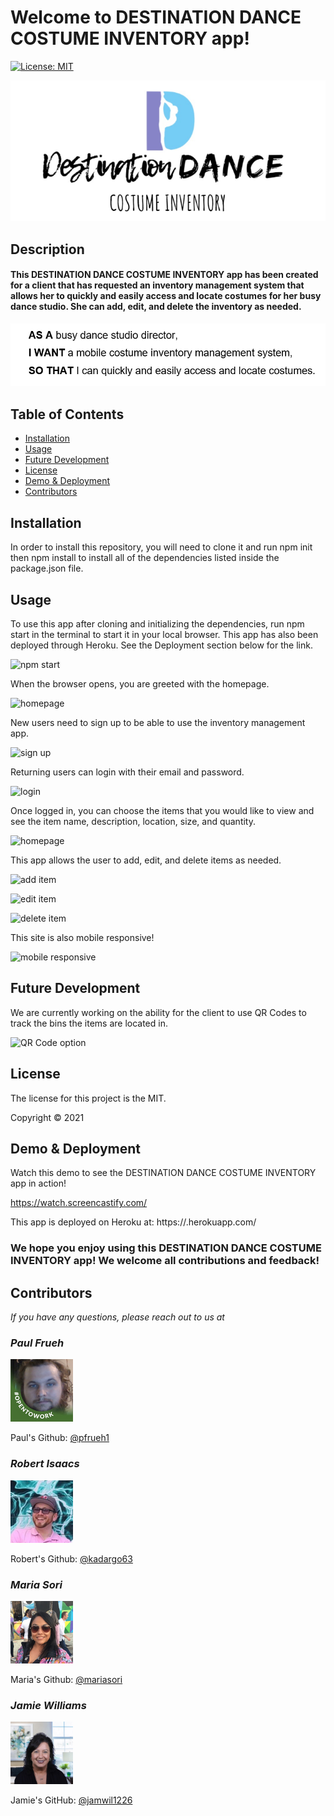 # Welcome to DESTINATION DANCE COSTUME INVENTORY app!

[![License: MIT](https://img.shields.io/badge/License-MIT-yellow.svg)](https://opensource.org/licenses/MIT)

![Logo with title image](./client/images/logo-with-title.png)

## Description

#### This DESTINATION DANCE COSTUME INVENTORY app has been created for a client that has requested an inventory management system that allows her to quickly and easily access and locate costumes for her busy dance studio. She can add, edit, and delete the inventory as needed.
![User Story](./client/images/user-story.png)

## Table of Contents
* [Installation](#installation)
* [Usage](#usage)
* [Future Development](#future-developmet)
* [License](#license)
* [Demo & Deployment](#demo)
* [Contributors](#contributors)


## Installation
In order to install this repository, you will need to clone it and run npm init then npm install to install all of the dependencies listed inside the package.json file.

## Usage
To use this app after cloning and initializing the dependencies, run npm start in the terminal to start it in your local browser. This app has also been deployed through Heroku. See the Deployment section below for the link.

![npm start](./client/images/npm-start.png)

When the browser opens, you are greeted with the homepage.

![homepage](./client/images/homepage.png)

New users need to sign up to be able to use the inventory management app.

![sign up](./client/images/signup.png)

Returning users can login with their email and password.

![login](./client/images/login.png)

Once logged in, you can choose the items that you would like to view and see the item name, description, location, size, and quantity.

![homepage](./client/images/homepage.png)

This app allows the user to add, edit, and delete items as needed. 

![add item](./client/images/add-item.png)

![edit item](./client/images/edit-item.png)

![delete item](./client/images/delete-item.png)

This site is also mobile responsive!

![mobile responsive](./client/images/responsive.png)

## Future Development
We are currently working on the ability for the client to use QR Codes to track the bins the items are located in.

![QR Code option](./client/images/qr-codes.png)

## License
The license for this project is the MIT.

Copyright © 2021


## Demo & Deployment
Watch this demo to see the DESTINATION DANCE COSTUME INVENTORY app in action!

https://watch.screencastify.com/<add link here>

This app is deployed on Heroku at: https://<add link here>.herokuapp.com/


### We hope you enjoy using this DESTINATION DANCE COSTUME INVENTORY app! We welcome all contributions and feedback!


## Contributors
*If you have any questions, please reach out to us at*

### _Paul Frueh_ 
![Paul Frueh Headshot](./client/images/paul-frueh-headshot.png)

Paul's Github: [@pfrueh1](https://github.com/pfrueh1/)

### _Robert Isaacs_ 
![Robert Isaacs Headshot](./client/images/robert-isaacs-headshot.png)

Robert's Github: [@kadargo63](https://github.com/Kardargo63)

### _Maria Sori_ 
![Maria Sori Headshot](./client/images/maria-sori-headshot.png)

Maria's Github: [@mariasori](https://github.com/mariasori)

### _Jamie Williams_ 

![Jamie Williams Headshot](./client/images/jamie-williams-headshot.png)

Jamie's GitHub: [@jamwil1226](https://github.com/jamwil1226/)



